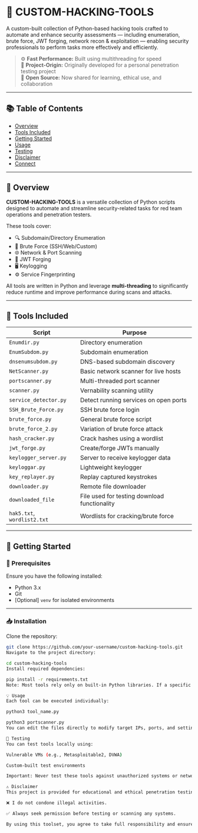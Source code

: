 # 🔧 CUSTOM-HACKING-TOOLS

A custom-built collection of Python-based hacking tools crafted to automate and enhance security assessments — including enumeration, brute force, JWT forging, network recon & exploitation — enabling security professionals to perform tasks more effectively and efficiently.

> ⚙️ **Fast Performance:** Built using multithreading for speed  
> 🧪 **Project-Origin:** Originally developed for a personal penetration testing project  
> 🚀 **Open Source:** Now shared for learning, ethical use, and collaboration

---

## 📚 Table of Contents

- [Overview](#overview)  
- [Tools Included](#tools-included)  
- [Getting Started](#getting-started)  
- [Usage](#usage)  
- [Testing](#testing)  
- [Disclaimer](#disclaimer)  
- [Connect](#connect)

---

## 🧠 Overview

**CUSTOM-HACKING-TOOLS** is a versatile collection of Python scripts designed to automate and streamline security-related tasks for red team operations and penetration testers.

These tools cover:
- 🔍 Subdomain/Directory Enumeration
- 🔑 Brute Force (SSH/Web/Custom)
- 🌐 Network & Port Scanning
- 🧾 JWT Forging
- 🖥️ Keylogging
- ⚙️ Service Fingerprinting

All tools are written in Python and leverage **multi-threading** to significantly reduce runtime and improve performance during scans and attacks.

---

## 🧰 Tools Included

| Script                  | Purpose |
|------------------------|---------|
| `Enumdir.py`           | Directory enumeration |
| `EnumSubdom.py`        | Subdomain enumeration |
| `dnsenumsubdom.py`     | DNS-based subdomain discovery |
| `NetScanner.py`        | Basic network scanner for live hosts|
| `portscanner.py`       | Multi-threaded port scanner |
| `scanner.py`           | Vernability scanning utility |
| `service_detector.py`  | Detect running services on open ports |
| `SSH_Brute_Force.py`   | SSH brute force login |
| `brute_force.py`       | General brute force script |
| `brute_force_2.py`     | Variation of brute force attack |
| `hash_cracker.py`      | Crack hashes using a wordlist |
| `jwt_forge.py`         | Create/forge JWTs manually |
| `keylogger_server.py`  | Server to receive keylogger data |
| `keyloggar.py`         | Lightweight keylogger |
| `key_replayer.py`      | Replay captured keystrokes |
| `downloader.py`        | Remote file downloader |
| `downloaded_file`      | File used for testing download functionality |
| `hak5.txt`, `wordlist2.txt` | Wordlists for cracking/brute force |

---

## 🚀 Getting Started

### 🔧 Prerequisites

Ensure you have the following installed:

- Python 3.x
- Git
- [Optional] `venv` for isolated environments

---

### 📥 Installation

Clone the repository:

```bash
git clone https://github.com/your-username/custom-hacking-tools.git
Navigate to the project directory:

cd custom-hacking-tools
Install required dependencies:

pip install -r requirements.txt
Note: Most tools rely only on built-in Python libraries. If a specific tool requires additional modules, it will be mentioned in the script comments.

💡 Usage
Each tool can be executed individually:

python3 tool_name.py

python3 portscanner.py
You can edit the files directly to modify target IPs, ports, and settings as needed.

🧪 Testing
You can test tools locally using:

Vulnerable VMs (e.g., Metasploitable2, DVWA)

Custom-built test environments

Important: Never test these tools against unauthorized systems or networks. Use only in controlled and legal environments.

⚠️ Disclaimer
This project is provided for educational and ethical penetration testing purposes only.

❌ I do not condone illegal activities.

✅ Always seek permission before testing or scanning any systems.

By using this toolset, you agree to take full responsibility and ensure ethical usage.
